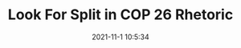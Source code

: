 ---
"title": "Look For Split in COP 26 Rhetoric"
"date": "2021-11-1 10:5:34"
"feed_name": "RIGZONE"
"feed_website": "http://www.rigzone.com/"
"feed_rss": "http://www.rigzone.com/news/rss/rigzone_latest.aspx"
"link": "https://www.rigzone.com/news/look_for_split_in_cop_26_rhetoric-01-nov-2021-166868-article/?rss=true"
"source": "None"
"file": "_posts/2021-1-1-f6e15daea2f16c29e4377ef76ee1b862a19973c7.md"
"accident": "0"
"drilling": "0"
"dead": "0"
"injured": "0"
"arrested": "0"
"place": "unknown place"
"where": "unknown site"
"causes": "unknown"
"place_uri": "unknown place"
---